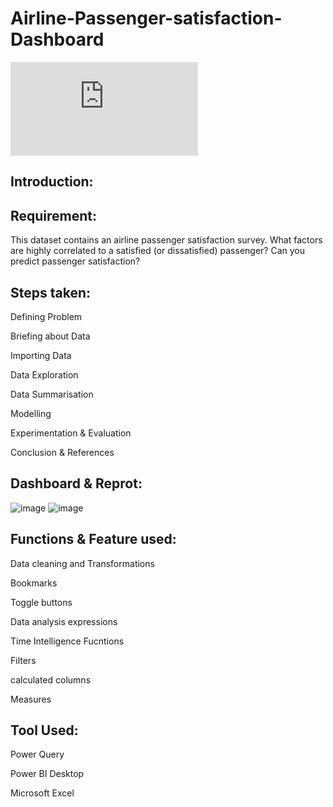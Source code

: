 # Airline-Passenger-satisfaction-Dashboard
 ![image](https://user-images.githubusercontent.com/92555446/187439619-3795ef85-9878-4e91-9b22-5fe35c2aae7f.md)

## Introduction:


## Requirement:
This dataset contains an airline passenger satisfaction survey. What factors are highly correlated to a satisfied (or dissatisfied) passenger? Can you predict passenger satisfaction?

## Steps taken:

Defining Problem

Briefing about Data

Importing Data

Data Exploration

Data Summarisation

Modelling

Experimentation & Evaluation

Conclusion & References

## Dashboard & Reprot:
![image](https://user-images.githubusercontent.com/92555446/180594235-9cd67bbc-feda-42bc-ae48-ef4e9db98239.png)
![image](https://user-images.githubusercontent.com/92555446/180594258-2111b472-a328-4955-be92-831b3b74aa60.png)

## Functions & Feature used:

Data cleaning and Transformations

Bookmarks

Toggle buttons

Data analysis expressions

Time Intelligence Fucntions

Filters

calculated columns

Measures

## Tool Used:
Power Query

Power BI Desktop

Microsoft Excel

